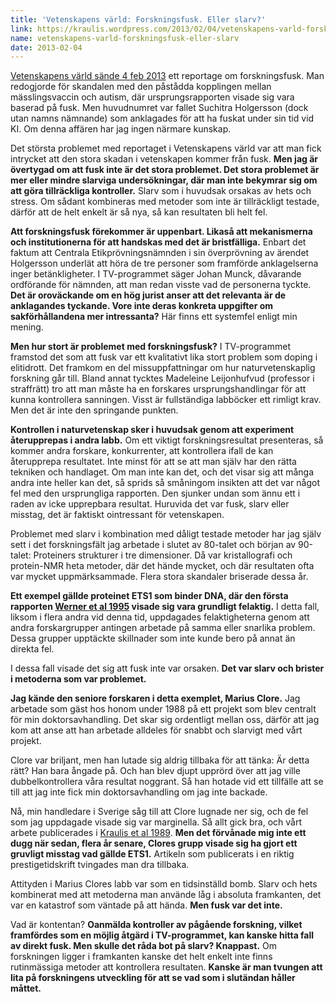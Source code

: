 ```yaml
---
title: 'Vetenskapens värld: Forskningsfusk. Eller slarv?'
link: https://kraulis.wordpress.com/2013/02/04/vetenskapens-varld-forskningsfusk-eller-slarv/
name: vetenskapens-varld-forskningsfusk-eller-slarv
date: 2013-02-04
---
```

[Vetenskapens värld sände 4 feb 2013](http://www.svtplay.se/vetenskapens-varld) ett reportage om forskningsfusk. Man redogjorde för skandalen med den påstådda kopplingen mellan mässlingsvaccin och autism, där ursprungsrapporten visade sig vara baserad på fusk. Men huvudnumret var fallet Suchitra Holgersson (dock utan namns nämnande) som anklagades för att ha fuskat under sin tid vid KI. Om denna affären har jag ingen närmare kunskap.

Det största problemet med reportaget i Vetenskapens värld var att man fick intrycket att den stora skadan i vetenskapen kommer från fusk. **Men jag är övertygad om att fusk inte är det stora problemet. Det stora problemet är mer eller mindre slarviga undersökningar, där man inte bekymrar sig om att göra tillräckliga kontroller.** Slarv som i huvudsak orsakas av hets och stress. Om sådant kombineras med metoder som inte är tillräckligt testade, därför att de helt enkelt är så nya, så kan resultaten bli helt fel.



**Att forskningsfusk förekommer är uppenbart. Likaså att mekanismerna och institutionerna för att handskas med det är bristfälliga.** Enbart det faktum att Centrala Etikprövningsnämnden i sin överprövning av ärendet Holgersson underlät att höra de tre personer som framförde anklagelserna inger betänkligheter. I TV-programmet säger Johan Munck, dåvarande ordförande för nämnden, att man redan visste vad de personerna tyckte. **Det är oroväckande om en hög jurist anser att det relevanta är de anklagandes tyckande. Vore inte deras konkreta uppgifter om sakförhållandena mer intressanta?** Här finns ett systemfel enligt min mening.

**Men hur stort är problemet med forskningsfusk?** I TV-programmet framstod det som att fusk var ett kvalitativt lika stort problem som doping i elitidrott. Det framkom en del missuppfattningar om hur naturvetenskaplig forskning går till. Bland annat tycktes Madeleine Leijonhufvud (professor i straffrätt) tro att man måste ha en forskares ursprungshandlingar för att kunna kontrollera sanningen. Visst är fullständiga labböcker ett rimligt krav. Men det är inte den springande punkten.

**Kontrollen i naturvetenskap sker i huvudsak genom att experiment återupprepas i andra labb.** Om ett viktigt forskningsresultat presenteras, så kommer andra forskare, konkurrenter, att kontrollera ifall de kan återupprepa resultatet. Inte minst för att se att man själv har den rätta tekniken och handlaget. Om man inte kan det, och det visar sig att många andra inte heller kan det, så sprids så småningom insikten att det var något fel med den ursprungliga rapporten. Den sjunker undan som ännu ett i raden av icke upprepbara resultat. Huruvida det var fusk, slarv eller misstag, det är faktiskt ointressant för vetenskapen.

Problemet med slarv i kombination med dåligt testade metoder har jag själv sett i det forskningsfält jag arbetade i slutet av 80-talet och början av 90-talet: Proteiners strukturer i tre dimensioner. Då var kristallografi och protein-NMR heta metoder, där det hände mycket, och där resultaten ofta var mycket uppmärksammade. Flera stora skandaler briserade dessa år.

**Ett exempel gällde proteinet ETS1 som binder DNA, där den första rapporten [Werner et al 1995](http://www.ncbi.nlm.nih.gov/pubmed/8521493) visade sig vara grundligt felaktig.** I detta fall, liksom i flera andra vid denna tid, uppdagades felaktigheterna genom att andra forskargrupper antingen arbetade på samma eller snarlika problem. Dessa grupper upptäckte skillnader som inte kunde bero på annat än direkta fel.

I dessa fall visade det sig att fusk inte var orsaken. **Det var slarv och brister i metoderna som var problemet.**

**Jag kände den seniore forskaren i detta exemplet, Marius Clore.** Jag arbetade som gäst hos honom under 1988 på ett projekt som blev centralt för min doktorsavhandling. Det skar sig ordentligt mellan oss, därför att jag kom att anse att han arbetade alldeles för snabbt och slarvigt med vårt projekt.

Clore var briljant, men han lutade sig aldrig tillbaka för att tänka: Är detta rätt? Han bara ångade på. Och han blev djupt upprörd över att jag ville dubbelkontrollera våra resultat noggrant. Så han hotade vid ett tillfälle att se till att jag inte fick min doktorsavhandling om jag inte backade.

Nå, min handledare i Sverige såg till att Clore lugnade ner sig, och de fel som jag uppdagade visade sig var marginella. Så allt gick bra, och vårt arbete publicerades i [Kraulis et al 1989](http://www.ncbi.nlm.nih.gov/pubmed/2554967). **Men det förvånade mig inte ett dugg när sedan, flera år senare, Clores grupp visade sig ha gjort ett gruvligt misstag vad gällde ETS1.** Artikeln som publicerats i en riktig prestigetidskrift tvingades man dra tillbaka.

Attityden i Marius Clores labb var som en tidsinställd bomb. Slarv och hets kombinerat med att metoderna man använde låg i absoluta framkanten, det var en katastrof som väntade på att hända. **Men fusk var det inte.**

Vad är kontentan? **Oanmälda kontroller av pågående forskning, vilket framfördes som en möjlig åtgärd i TV-programmet, kan kanske hitta fall av direkt fusk. Men skulle det råda bot på slarv? Knappast.** Om forskningen ligger i framkanten kanske det helt enkelt inte finns rutinmässiga metoder att kontrollera resultaten. **Kanske är man tvungen att lita på forskningens utveckling för att se vad som i slutändan håller måttet.**

